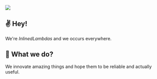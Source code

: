 ![](https://upload.cc/i1/2022/05/13/cxsb6d.jpeg)

## :v: Hey!

We're *InlinedLambdas* and we occurs everywhere.

## :thinking: What we do?

We innovate amazing things and hope them to be reliable and actually useful.  
